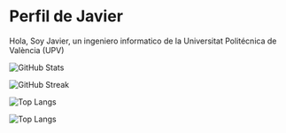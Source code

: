 
# Perfil de Javier

Hola, Soy Javier, un ingeniero informatico de la Universitat Politécnica de València (UPV)

<!-- GitHub Stats (modo oscuro + naranja) -->
![GitHub Stats](https://github-readme-stats.vercel.app/api?username=JaviMGG&show_icons=true&count_private=true&theme=radical)

<!-- GitHub Streak Stats (modo oscuro + naranja) -->
![GitHub Streak](https://github-readme-streak-stats.herokuapp.com/?user=JaviMGG&theme=radical)

<!-- Lenguajes más usados (modo oscuro + naranja) -->
![Top Langs](https://github-readme-stats.vercel.app/api/top-langs/?username=JaviMGG&layout=compact&theme=radical)


![Top Langs](https://github-readme-stats.vercel.app/api/top-langs/?username=JaviMGG&layout=compact&cache_seconds=60)

